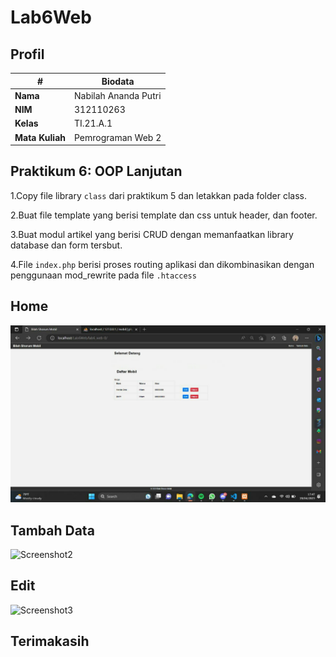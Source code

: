 # Lab6Web
## Profil
| #               | Biodata           |
| --------------- | ----------------- |
| **Nama**        | Nabilah Ananda Putri|
| **NIM**         | 312110263           |
| **Kelas**       | TI.21.A.1           |
| **Mata Kuliah** | Pemrograman Web 2   |


## Praktikum 6: OOP Lanjutan
1.Copy file library `class` dari praktikum 5 dan letakkan pada folder class.<p>
2.Buat file template yang berisi template dan css untuk header, dan footer.<p>
3.Buat modul artikel yang berisi CRUD dengan memanfaatkan library database dan form tersbut.<p>
4.File `index.php` berisi proses routing aplikasi dan dikombinasikan dengan penggunaan mod_rewrite pada file `.htaccess`<p>


## Home
![Gambar 1](img/Screenshot1.jpg)

## Tambah Data
![Screenshot2](https://user-images.githubusercontent.com/92380488/233065630-c9213ed8-2e9a-41fe-b799-5ad448df9bfd.png)

## Edit
![Screenshot3](https://user-images.githubusercontent.com/92380488/233065701-7afc5c41-e999-438d-9def-d65622d0a739.png)


## Terimakasih
